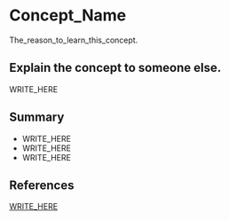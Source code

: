 # Concept_Name

The_reason_to_learn_this_concept.

## Explain the concept to someone else.

WRITE_HERE

## Summary

- WRITE_HERE
- WRITE_HERE
- WRITE_HERE

## References

[WRITE_HERE](WRITE_HERE)